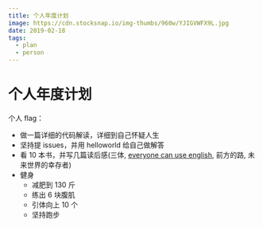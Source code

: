 ```yaml
---
title: 个人年度计划
image: https://cdn.stocksnap.io/img-thumbs/960w/YJIGVWFX9L.jpg
date: 2019-02-18
tags:
  - plan
  - person
---
```


# 个人年度计划

个人 flag：

- 做一篇详细的代码解读，详细到自己怀疑人生
- 坚持提 issues，并用 helloworld 给自己做解答
- 看 10 本书，并写几篇读后感(三体, [everyone can use english](./everyone%20can%20use%20english), 前方的路, 未来世界的幸存者)
- 健身
  - 减肥到 130 斤
  - 练出 6 块腹肌
  - 引体向上 10 个
  - 坚持跑步
